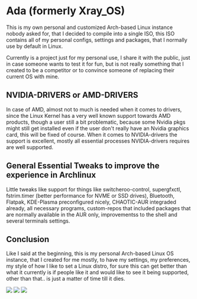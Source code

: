 

# Ada (formerly Xray_OS)
This is my own personal and customized Arch-based Linux instance nobody asked for, that I decided to compile into a single ISO, this ISO contains all of my personal configs, settings and packages, that I normally use by default in Linux.

Currently is a project just for my personal use, I share it with the public, just in case someone wants to test it for fun, but is not really something that I created to be a competitor or to convince someone of replacing their current OS with mine.

## NVIDIA-DRIVERS or AMD-DRIVERS
In case of AMD, almost not to much is needed when it comes to drivers, since the Linux Kernel has a very well known support towards AMD products, though a user still a bit problematic, because some Nvidia pkgs might still get installed even if the user don't really have an Nvidia graphics card, this will be fixed of course. When it comes to NVIDIA-drivers the support is excellent, mostly all essential processes NVIDIA-drivers requires are well supported.

## General Essential Tweaks to improve the experience in Archlinux
Little tweaks like support for things like switcheroo-control, supergfxctl, fstrim.timer (better performance for NVME or SSD drives), Bluetooth, Flatpak, KDE-Plasma preconfigured nicely, CHAOTIC-AUR integraded already, all necessary programs, custom-repos that included packages that are normally available in the AUR only, improvementss to the shell and several terminals settings.

## Conclusion
Like I said at the beginning, this is my personal Arch-based Linux OS instance, that I created for me mostly, to have my settings, my preferences, my style of how I like to set a Linux distro, for sure this can get better than what it currently is if people like it and would like to see it being supported, other than that.. is just a matter of time till it dies.

<img src="https://images2.imgbox.com/93/10/eHj7jhXu_o.png">

<img src="https://images2.imgbox.com/a5/e5/VcjlKerg_o.png">

<img src="https://images2.imgbox.com/91/a3/bmepo64s_o.jpg">
